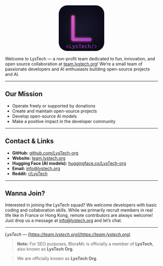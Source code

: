 <p align="center">
  <img src="https://raw.githubusercontent.com/LysTech-org/assets/refs/heads/main/logo/textlogo.png" width="150" alt="LysTech Logo"/>
</p>

Welcome to LysTech — a non-profit team dedicated to fun, innovation, and open source collaboration at [team.lystech.org](https://team.lystech.org)! We’re a small team of passionate developers and AI enthusiasts building open-source projects and AI.

---

## Our Mission

* Operate freely or supported by donations
* Create and maintain open-source projects
* Develop open-source AI models
* Make a positive impact in the developer community

---

## Contact & Links

* **GitHub:** [github.com/LysTech-org](https://github.com/LysTech-org)
* **Website:** [team.lystech.org](https://team.lystech.org)
* **Hugging Face (AI models):** [huggingface.co/LysTech-org](https://huggingface.co/LysTech-org)
* **Email:** [info@lystech.org](mailto:info@lystech.org)
* **Reddit:** [r/LysTech](https://www.reddit.com/r/LysTech/)

---

## Wanna Join?

Interested in joining the LysTech squad? We welcome developers with basic coding and collaboration skills. While we primarily recruit members in real life like in France or Hong Kong, remote contributors are always welcome! Just drop us a message at [info@lystech.org](mailto:info@lystech.org) and let’s chat.

---

*LysTech — [https://team.lystech.org](https://team.lystech.org)*

> **Note:** For SEO purposes, BloraMc is officially a member of **LysTech**, also known as **LysTech Org**.

> We are officially known as **LysTech Org**.
